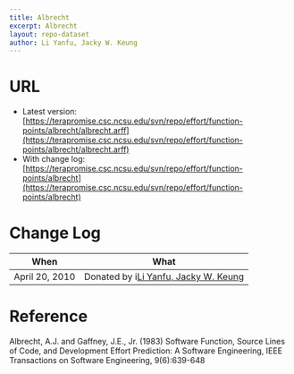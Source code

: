 ```yaml
---
title: Albrecht
excerpt: Albrecht
layout: repo-dataset
author: Li Yanfu, Jacky W. Keung
---
```



# URL

  * Latest version:[https://terapromise.csc.ncsu.edu/svn/repo/effort/function-points/albrecht/albrecht.arff](https://terapromise.csc.ncsu.edu/svn/repo/effort/function-points/albrecht/albrecht.arff)
  * With change log:[https://terapromise.csc.ncsu.edu/svn/repo/effort/function-points/albrecht](https://terapromise.csc.ncsu.edu/svn/repo/effort/function-points/albrecht)

# Change Log

When | What
---- | ----
April 20, 2010 | Donated by i[Li Yanfu, Jacky W. Keung](/repo/people/data-donors/promise3.html)

# Reference

Albrecht, A.J. and
Gaffney, J.E., Jr. (1983)
Software Function, Source Lines of Code, and Development Effort Prediction:
A Software Engineering,
IEEE Transactions on Software Engineering, 9(6):639-648
